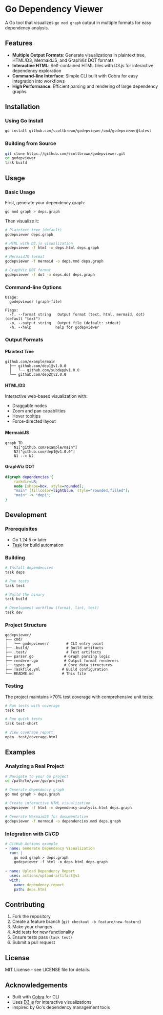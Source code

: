 # Go Dependency Viewer

A Go tool that visualizes `go mod graph` output in multiple formats for easy dependency analysis.

## Features

- **Multiple Output Formats**: Generate visualizations in plaintext tree, HTML/D3, MermaidJS, and GraphViz DOT formats
- **Interactive HTML**: Self-contained HTML files with D3.js for interactive dependency exploration
- **Command-line Interface**: Simple CLI built with Cobra for easy integration into workflows
- **High Performance**: Efficient parsing and rendering of large dependency graphs

## Installation

### Using Go Install

```bash
go install github.com/scottbrown/godepviewer/cmd/godepviewer@latest
```

### Building from Source

```bash
git clone https://github.com/scottbrown/godepviewer.git
cd godepviewer
task build
```

## Usage

### Basic Usage

First, generate your dependency graph:

```bash
go mod graph > deps.graph
```

Then visualize it:

```bash
# Plaintext tree (default)
godepviewer deps.graph

# HTML with D3.js visualization
godepviewer -f html -o deps.html deps.graph

# MermaidJS format
godepviewer -f mermaid -o deps.mmd deps.graph

# GraphViz DOT format
godepviewer -f dot -o deps.dot deps.graph
```

### Command-line Options

```
Usage:
  godepviewer [graph-file]

Flags:
  -f, --format string   Output format (text, html, mermaid, dot) (default "text")
  -o, --output string   Output file (default: stdout)
  -h, --help           help for godepviewer
```

### Output Formats

#### Plaintext Tree
```
github.com/example/main
  ├── github.com/dep1@v1.0.0
  │   └── github.com/subdep@v1.0.0
  └── github.com/dep2@v2.0.0
```

#### HTML/D3
Interactive web-based visualization with:
- Draggable nodes
- Zoom and pan capabilities
- Hover tooltips
- Force-directed layout

#### MermaidJS
```mermaid
graph TD
    N1["github.com/example/main"]
    N2["github.com/dep1@v1.0.0"]
    N1 --> N2
```

#### GraphViz DOT
```dot
digraph dependencies {
    rankdir=LR;
    node [shape=box, style=rounded];
    "main" [fillcolor=lightblue, style="rounded,filled"];
    "main" -> "dep1";
}
```

## Development

### Prerequisites

- Go 1.24.5 or later
- [Task](https://taskfile.dev/) for build automation

### Building

```bash
# Install dependencies
task deps

# Run tests
task test

# Build the binary
task build

# Development workflow (format, lint, test)
task dev
```

### Project Structure

```
godepviewer/
├── cmd/
│   └── godepviewer/        # CLI entry point
├── .build/                 # Build artifacts
├── .test/                  # Test artifacts
├── parser.go              # Graph parsing logic
├── renderer.go            # Output format renderers
├── types.go               # Core data structures
├── Taskfile.yml          # Build configuration
└── README.md             # This file
```

### Testing

The project maintains >70% test coverage with comprehensive unit tests:

```bash
# Run tests with coverage
task test

# Run quick tests
task test-short

# View coverage report
open .test/coverage.html
```

## Examples

### Analyzing a Real Project

```bash
# Navigate to your Go project
cd /path/to/your/go/project

# Generate dependency graph
go mod graph > deps.graph

# Create interactive HTML visualization
godepviewer -f html -o dependency-analysis.html deps.graph

# Generate MermaidJS for documentation
godepviewer -f mermaid -o dependencies.mmd deps.graph
```

### Integration with CI/CD

```yaml
# GitHub Actions example
- name: Generate Dependency Visualization
  run: |
    go mod graph > deps.graph
    godepviewer -f html -o deps.html deps.graph
    
- name: Upload Dependency Report
  uses: actions/upload-artifact@v3
  with:
    name: dependency-report
    path: deps.html
```

## Contributing

1. Fork the repository
2. Create a feature branch (`git checkout -b feature/new-feature`)
3. Make your changes
4. Add tests for new functionality
5. Ensure tests pass (`task test`)
6. Submit a pull request

## License

MIT License - see LICENSE file for details.

## Acknowledgements

- Built with [Cobra](https://github.com/spf13/cobra) for CLI
- Uses [D3.js](https://d3js.org/) for interactive visualizations
- Inspired by Go's dependency management tools